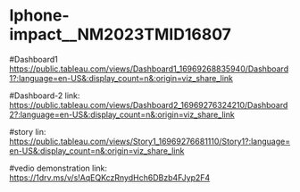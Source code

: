 # Iphone-impact__NM2023TMID16807

#Dashboard1
https://public.tableau.com/views/Dashboard1_16969268835940/Dashboard1?:language=en-US&:display_count=n&:origin=viz_share_link

#Dashboard-2 link:
https://public.tableau.com/views/Dashboard2_16969276324210/Dashboard2?:language=en-US&:display_count=n&:origin=viz_share_link

#story lin:
https://public.tableau.com/views/Story1_16969276681110/Story1?:language=en-US&:display_count=n&:origin=viz_share_link

#vedio demonstration link:
https://1drv.ms/v/s!AqEQKczRnydHch6DBzb4FJyp2F4
